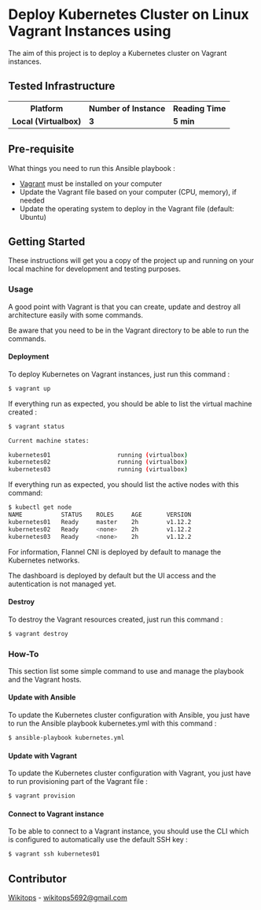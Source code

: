# Deploy Kubernetes Cluster on Linux Vagrant Instances using 

The aim of this project is to deploy a Kubernetes cluster on Vagrant instances.

## Tested Infrastructure

<table class="tg">
  <tr>
    <th class="tg-yw4l"><b>Platform</b></th>
    <th class="tg-yw4l"><b>Number of Instance</b></th>
    <th class="tg-yw4l"><b>Reading Time</b></th>
  </tr>
  <tr>
    <td class="tg-yw4l"><b>Local (Virtualbox)</b></td>
    <td class="tg-yw4l"><b>3</b></td>
    <td class="tg-yw4l"><b>5 min</b></td>
  </tr>
</table>

## Pre-requisite

What things you need to run this Ansible playbook :

*   [Vagrant](https://www.vagrantup.com/docs/installation/) must be installed on your computer
*   Update the Vagrant file based on your computer (CPU, memory), if needed
*   Update the operating system to deploy in the Vagrant file (default: Ubuntu)

## Getting Started

These instructions will get you a copy of the project up and running on your local machine for development and testing purposes.

### Usage

A good point with Vagrant is that you can create, update and destroy all architecture easily with some commands.

Be aware that you need to be in the Vagrant directory to be able to run the commands.

#### Deployment

To deploy Kubernetes on Vagrant instances, just run this command :

```bash
$ vagrant up
```

If everything run as expected, you should be able to list the virtual machine created :

```bash
$ vagrant status

Current machine states:

kubernetes01                   running (virtualbox)
kubernetes02                   running (virtualbox)
kubernetes03                   running (virtualbox)
```

If everything run as expected, you should list the active nodes with this command:

```bash
$ kubectl get node
NAME           STATUS    ROLES     AGE       VERSION
kubernetes01   Ready     master    2h        v1.12.2
kubernetes02   Ready     <none>    2h        v1.12.2
kubernetes03   Ready     <none>    2h        v1.12.2
```

For information, Flannel CNI is deployed by default to manage the Kubernetes networks.

The dashboard is deployed by default but the UI access and the autentication is not managed yet.

#### Destroy

To destroy the Vagrant resources created, just run this command :

```bash
$ vagrant destroy
```

### How-To

This section list some simple command to use and manage the playbook and the Vagrant hosts.

#### Update with Ansible

To update the Kubernetes cluster configuration with Ansible, you just have to run the Ansible playbook kubernetes.yml with this command :

```bash
$ ansible-playbook kubernetes.yml
```

#### Update with Vagrant

To update the Kubernetes cluster configuration with Vagrant, you just have to run provisioning part of the Vagrant file :

```bash
$ vagrant provision
```

#### Connect to Vagrant instance

To be able to connect to a Vagrant instance, you should use the CLI which is configured to automatically use the default SSH key :

```bash
$ vagrant ssh kubernetes01
```

## Contributor

[Wikitops](https://github.com/wikitops) - wikitops5692@gmail.com
